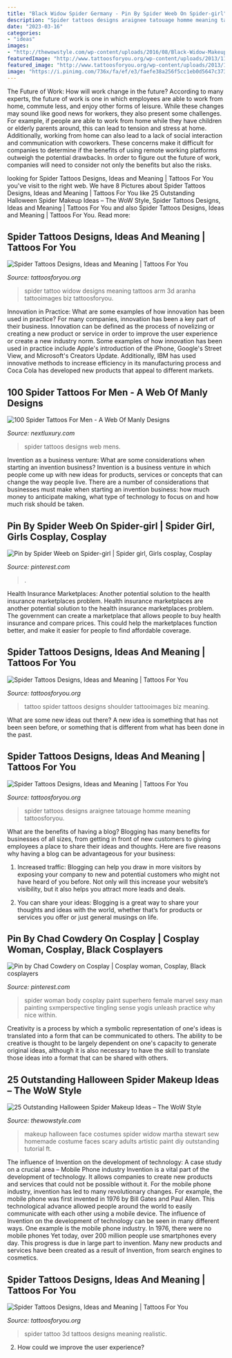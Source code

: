 ```yaml
---
title: "Black Widow Spider Germany - Pin By Spider Weeb On Spider-girl"
description: "Spider tattoos designs araignee tatouage homme meaning tattoosforyou"
date: "2023-03-16"
categories:
- "ideas"
images:
- "http://thewowstyle.com/wp-content/uploads/2016/08/Black-Widow-Makeup.jpg"
featuredImage: "http://www.tattoosforyou.org/wp-content/uploads/2013/11/Spider-Tattoo-Designs-768x1024.jpg"
featured_image: "http://www.tattoosforyou.org/wp-content/uploads/2013/11/Spider-Tattoo-Designs-768x1024.jpg"
image: "https://i.pinimg.com/736x/fa/ef/e3/faefe38a256f5cc1eb0d5647c373c109.jpg"
---
```



The Future of Work: How will work change in the future?
According to many experts, the future of work is one in which employees are able to work from home, commute less, and enjoy other forms of leisure. While these changes may sound like good news for workers, they also present some challenges. For example, if people are able to work from home while they have children or elderly parents around, this can lead to tension and stress at home. Additionally, working from home can also lead to a lack of social interaction and communication with coworkers. These concerns make it difficult for companies to determine if the benefits of using remote working platforms outweigh the potential drawbacks. In order to figure out the future of work, companies will need to consider not only the benefits but also the risks.

	

		
looking for Spider Tattoos Designs, Ideas and Meaning | Tattoos For You you've visit to the right web. We have 8 Pictures about Spider Tattoos Designs, Ideas and Meaning | Tattoos For You like 25 Outstanding Halloween Spider Makeup Ideas – The WoW Style, Spider Tattoos Designs, Ideas and Meaning | Tattoos For You and also Spider Tattoos Designs, Ideas and Meaning | Tattoos For You. Read more:
		
    
## Spider Tattoos Designs, Ideas And Meaning | Tattoos For You

<img loading=lazy src="http://www.tattoosforyou.org/wp-content/uploads/2013/11/Spider-Tattoo-Designs-768x1024.jpg" onerror="this.onerror=null;this.src='https://tse2.mm.bing.net/th?id=OIP.EHWpdph6Tsqg14meGIZPagHaJ4&amp;pid=15.1';" alt="Spider Tattoos Designs, Ideas and Meaning | Tattoos For You">

_Source: tattoosforyou.org_

>spider tattoo widow designs meaning tattoos arm 3d aranha tattooimages biz tattoosforyou. 

	

Innovation in Practice: What are some examples of how innovation has been used in practice?
For many companies, innovation has been a key part of their business. Innovation can be defined as the process of novelizing or creating a new product or service in order to improve the user experience or create a new industry norm. 
Some examples of how innovation has been used in practice include Apple's introduction of the iPhone, Google's Street View, and Microsoft's Creators Update. Additionally, IBM has used innovative methods to increase efficiency in its manufacturing process and Coca Cola has developed new products that appeal to different markets.

    
## 100 Spider Tattoos For Men - A Web Of Manly Designs

<img loading=lazy src="http://nextluxury.com/wp-content/uploads/male-with-chilling-spider-tattooon-legs.jpg" onerror="this.onerror=null;this.src='https://tse1.mm.bing.net/th?id=OIP.Pif7HoR_-8yUB_S2LjeC3wHaHa&amp;pid=15.1';" alt="100 Spider Tattoos For Men - A Web Of Manly Designs">

_Source: nextluxury.com_

>spider tattoos designs web mens. 

	

Invention as a business venture: What are some considerations when starting an invention business?
Invention is a business venture in which people come up with new ideas for products, services or concepts that can change the way people live. There are a number of considerations that businesses must make when starting an invention business: how much money to anticipate making, what type of technology to focus on and how much risk should be taken.

    
## Pin By Spider Weeb On Spider-girl | Spider Girl, Girls Cosplay, Cosplay

<img loading=lazy src="https://i.pinimg.com/736x/fa/ef/e3/faefe38a256f5cc1eb0d5647c373c109.jpg" onerror="this.onerror=null;this.src='https://tse3.mm.bing.net/th?id=OIP.0O_0fakYhG4aSktcIndqRwHaKK&amp;pid=15.1';" alt="Pin by Spider Weeb on Spider-girl | Spider girl, Girls cosplay, Cosplay">

_Source: pinterest.com_

>. 

	

Health Insurance Marketplaces: Another potential solution to the health insurance marketplaces problem.
Health insurance marketplaces are another potential solution to the health insurance marketplaces problem. The government can create a marketplace that allows people to buy health insurance and compare prices. This could help the marketplaces function better, and make it easier for people to find affordable coverage.

    
## Spider Tattoos Designs, Ideas And Meaning | Tattoos For You

<img loading=lazy src="http://www.tattoosforyou.org/wp-content/uploads/2013/11/Pictures-of-Spider-Tattoo-1024x768.jpg" onerror="this.onerror=null;this.src='https://tse4.mm.bing.net/th?id=OIP.vBOp9IzOo-3owXOfdXQVAwHaFj&amp;pid=15.1';" alt="Spider Tattoos Designs, Ideas and Meaning | Tattoos For You">

_Source: tattoosforyou.org_

>tattoo spider tattoos designs shoulder tattooimages biz meaning. 

	

What are some new ideas out there?
A new idea is something that has not been seen before, or something that is different from what has been done in the past.

    
## Spider Tattoos Designs, Ideas And Meaning | Tattoos For You

<img loading=lazy src="http://www.tattoosforyou.org/wp-content/uploads/2013/11/Spider-Tattoos-For-Men.jpg" onerror="this.onerror=null;this.src='https://tse3.mm.bing.net/th?id=OIP.c9n0QihhCfqlfgwYjSE1bwHaJ4&amp;pid=15.1';" alt="Spider Tattoos Designs, Ideas and Meaning | Tattoos For You">

_Source: tattoosforyou.org_

>spider tattoos designs araignee tatouage homme meaning tattoosforyou. 

	

What are the benefits of having a blog?
Blogging has many benefits for businesses of all sizes, from getting in front of new customers to giving employees a place to share their ideas and thoughts. Here are five reasons why having a blog can be advantageous for your business: 
1. Increased traffic: Blogging can help you draw in more visitors by exposing your company to new and potential customers who might not have heard of you before. Not only will this increase your website’s visibility, but it also helps you attract more leads and deals. 

2. You can share your ideas: Blogging is a great way to share your thoughts and ideas with the world, whether that’s for products or services you offer or just general musings on life.

    
## Pin By Chad Cowdery On Cosplay | Cosplay Woman, Cosplay, Black Cosplayers

<img loading=lazy src="https://i.pinimg.com/736x/26/0d/d6/260dd61e2f0d7d7b5635096b2ae6697d.jpg" onerror="this.onerror=null;this.src='https://tse3.mm.bing.net/th?id=OIP.9udUoEV0nJOFE8_84PMmmwHaLH&amp;pid=15.1';" alt="Pin by Chad Cowdery on Cosplay | Cosplay woman, Cosplay, Black cosplayers">

_Source: pinterest.com_

>spider woman body cosplay paint superhero female marvel sexy man painting sxmperspective tingling sense yogis unleash practice why nice within. 

	

Creativity is a process by which a symbolic representation of one's ideas is translated into a form that can be communicated to others. The ability to be creative is thought to be largely dependent on one's capacity to generate original ideas, although it is also necessary to have the skill to translate those ideas into a format that can be shared with others.

    
## 25 Outstanding Halloween Spider Makeup Ideas – The WoW Style

<img loading=lazy src="http://thewowstyle.com/wp-content/uploads/2016/08/Black-Widow-Makeup.jpg" onerror="this.onerror=null;this.src='https://tse2.mm.bing.net/th?id=OIP.KDoHxejzxta7WhKV2yx5NQHaJB&amp;pid=15.1';" alt="25 Outstanding Halloween Spider Makeup Ideas – The WoW Style">

_Source: thewowstyle.com_

>makeup halloween face costumes spider widow martha stewart sew homemade costume faces scary adults artistic paint diy outstanding tutorial ft. 

	

The influence of Invention on the development of technology: A case study on a crucial area – Mobile Phone industry
Invention is a vital part of the development of technology. It allows companies to create new products and services that could not be possible without it. For the mobile phone industry, invention has led to many revolutionary changes. For example, the mobile phone was first invented in 1976 by Bill Gates and Paul Allen. This technological advance allowed people around the world to easily communicate with each other using a mobile device.
The influence of Invention on the development of technology can be seen in many different ways. One example is the mobile phone industry. In 1976, there were no mobile phones Yet today, over 200 million people use smartphones every day. This progress is due in large part to invention. Many new products and services have been created as a result of Invention, from search engines to cosmetics.

    
## Spider Tattoos Designs, Ideas And Meaning | Tattoos For You

<img loading=lazy src="http://www.tattoosforyou.org/wp-content/uploads/2013/11/Spider-Tattoo-3D-768x1024.jpg" onerror="this.onerror=null;this.src='https://tse4.mm.bing.net/th?id=OIP.4DLYgCHISR1ay4zcRz5gMwHaJ4&amp;pid=15.1';" alt="Spider Tattoos Designs, Ideas and Meaning | Tattoos For You">

_Source: tattoosforyou.org_

>spider tattoo 3d tattoos designs meaning realistic. 

	

2. How could we improve the user experience?


